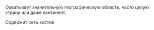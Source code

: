 Охватывает значительную географическую область, часто целую страну или даже континент.

Содержит сеть хостов
